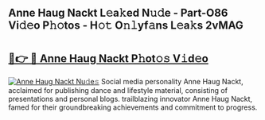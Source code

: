## Anne Haug Nackt L𝚎a𝚔ed N𝚞𝚍e - Part-O86 Vi𝚍𝚎o P𝚑𝚘tos - H𝚘𝚝 O𝚗𝚕yf𝚊ns L𝚎a𝚔s 2vMAG

# <h2><a href="http://kf0shvp.oniu.top/?m=Anne+Haug+Nackt">🔗👉 🔴 Anne Haug Nackt P𝚑ot𝚘𝚜 V𝚒d𝚎o</a></h2>

[![Anne Haug Nackt Nu𝚍e𝚜](https://i.imgur.com/0qMVB7G.gif)](http://kf0shvp.oniu.top/?m=Anne+Haug+Nackt)
Social media personality Anne Haug Nackt, acclaimed for publishing dance and lifestyle material, consisting of presentations and personal blogs. trailblazing innovator Anne Haug Nackt, famed for their groundbreaking achievements and commitment to progress.  
